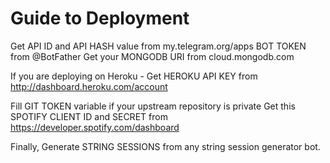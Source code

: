 # Guide to Deployment

Get API ID and API HASH value from my.telegram.org/apps
BOT TOKEN from @BotFather
Get your MONGODB URI from cloud.mongodb.com

If you are deploying on Heroku
    - Get HEROKU API KEY from <http://dashboard.heroku.com/account>

Fill GIT TOKEN variable if your upstream repository is private
Get this SPOTIFY CLIENT ID and SECRET from <https://developer.spotify.com/dashboard>

Finally, Generate STRING SESSIONS from any string session generator bot.
